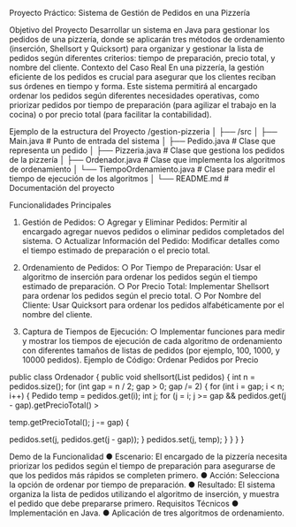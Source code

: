Proyecto Práctico: Sistema de Gestión de Pedidos en una Pizzería

Objetivo del Proyecto
Desarrollar un sistema en Java para gestionar los pedidos de una pizzería, donde se
aplicarán tres métodos de ordenamiento (inserción, Shellsort y Quicksort) para organizar y
gestionar la lista de pedidos según diferentes criterios: tiempo de preparación, precio total, y
nombre del cliente.
Contexto del Caso Real
En una pizzería, la gestión eficiente de los pedidos es crucial para asegurar que los clientes
reciban sus órdenes en tiempo y forma. Este sistema permitirá al encargado ordenar los
pedidos según diferentes necesidades operativas, como priorizar pedidos por tiempo de
preparación (para agilizar el trabajo en la cocina) o por precio total (para facilitar la
contabilidad).

Ejemplo de la estructura del Proyecto
/gestion-pizzeria
│
├── /src
│ ├── Main.java # Punto de entrada del sistema
│ ├── Pedido.java # Clase que representa un pedido
│ ├── Pizzeria.java # Clase que gestiona los pedidos de la pizzería
│ ├── Ordenador.java # Clase que implementa los algoritmos de ordenamiento
│ └── TiempoOrdenamiento.java # Clase para medir el tiempo de ejecución de los
algoritmos
│
└── README.md # Documentación del proyecto

Funcionalidades Principales

1. Gestión de Pedidos:
○ Agregar y Eliminar Pedidos: Permitir al encargado agregar nuevos pedidos
o eliminar pedidos completados del sistema.
○ Actualizar Información del Pedido: Modificar detalles como el tiempo
estimado de preparación o el precio total.

2. Ordenamiento de Pedidos:
○ Por Tiempo de Preparación: Usar el algoritmo de inserción para ordenar los
pedidos según el tiempo estimado de preparación.
○ Por Precio Total: Implementar Shellsort para ordenar los pedidos según el
precio total.
○ Por Nombre del Cliente: Usar Quicksort para ordenar los pedidos
alfabéticamente por el nombre del cliente.

3. Captura de Tiempos de Ejecución:
○ Implementar funciones para medir y mostrar los tiempos de ejecución de
cada algoritmo de ordenamiento con diferentes tamaños de listas de pedidos
(por ejemplo, 100, 1000, y 10000 pedidos).
Ejemplo de Código: Ordenar Pedidos por Precio

public class Ordenador {
public void shellsort(List<Pedido> pedidos) {
int n = pedidos.size();
for (int gap = n / 2; gap > 0; gap /= 2) {
for (int i = gap; i < n; i++) {
Pedido temp = pedidos.get(i);
int j;
for (j = i; j >= gap && pedidos.get(j - gap).getPrecioTotal() >

temp.getPrecioTotal(); j -= gap) {

pedidos.set(j, pedidos.get(j - gap));
}
pedidos.set(j, temp);
}
}
}
}

Demo de la Funcionalidad
● Escenario: El encargado de la pizzería necesita priorizar los pedidos según el
tiempo de preparación para asegurarse de que los pedidos más rápidos se
completen primero.
● Acción: Selecciona la opción de ordenar por tiempo de preparación.
● Resultado: El sistema organiza la lista de pedidos utilizando el algoritmo de
inserción, y muestra el pedido que debe prepararse primero.
Requisitos Técnicos
● Implementación en Java.
● Aplicación de tres algoritmos de ordenamiento.